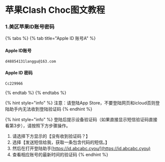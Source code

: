 # 苹果Clash Choc图文教程



### 1.美区苹果ID账号密码

{% tabs %}
{% tab title="Apple ID 账号A" %}
#### Apple ID账号

```
d48854131langgu@163.com
```

#### Apple ID 密码

```
Cc229966
```
{% endtab %}
{% endtabs %}

{% hint style="info" %}
注意：请登陆App Store，不要登陆网页和icloud否则登陆助手内无法收到登陆验证码
{% endhint %}

{% hint style="info" %}
登陆后提示设备验证码（如果直接显示短信验证码直接看第3步），请按照下方步骤操作。

1. 请选择下方显示的【没有收到验证码？】
2. 选择【发送短信给我，获取一条包含代码的短信。】
3. 然后在打开登陆助手[https://id.abcabc.cyou/](https://id.abcabc.cyou)
4. 查看相应账号的最新时间的验证码
{% endhint %}
